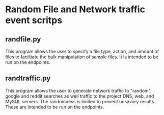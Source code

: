 # Random File and Network traffic event scritps
## randfile.py
This program allows the user to specify a file type, action, and amount of files to facilitate the bulk manipulation of sample files. It is intended to be run on the endpoints.
## randtraffic.py
This program allows the user to generate network traffic to "random" google and reddit searches as well traffic to the project DNS, web, and MySQL servers. The randomness is limited to prevent unsavory results. These are intended to be run on the endpoints.
